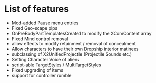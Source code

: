 # List of features

* Mod-added Pause menu entries
* Fixed Geo-scape pips
* OnPreBodyPartTemplatesCreated to modify the XComContent array
* Fixed Mind control removal
* allow effects to modify retainment / removal of concealment
* Allow characters to have their own Dropship interior matinees
* subclassing of X2UnifiedProjectile (Projectile Sounds etc.)
* Setting Character Voice of aliens
* script-able TargetStyles / MultiTargetStyles
* Fixed upgrading of items
* support for controller rumble